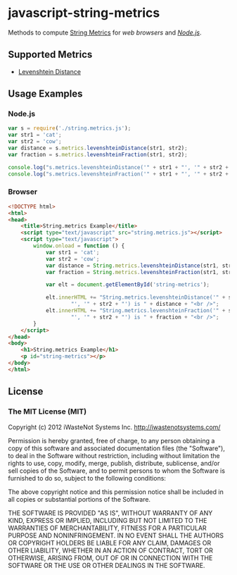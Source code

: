 # javascript-string-metrics

Methods to compute [String Metrics](http://en.wikipedia.org/wiki/String_metric)
for *web browsers* and *[Node.js](http://nodejs.org/)*.

## Supported Metrics
  * [Levenshtein Distance](http://en.wikipedia.org/wiki/Levenshtein_distance)

## Usage Examples
### Node.js
```javascript
var s = require('./string.metrics.js');
var str1 = 'cat';
var str2 = 'cow';
var distance = s.metrics.levenshteinDistance(str1, str2);
var fraction = s.metrics.levenshteinFraction(str1, str2);

console.log("s.metrics.levenshteinDistance('" + str1 + "', '" + str2 + "') is " + distance);
console.log("s.metrics.levenshteinFraction('" + str1 + "', '" + str2 + "') is " + fraction);
```
### Browser
```html
<!DOCTYPE html>
<html>
<head>
	<title>String.metrics Example</title>
	<script type="text/javascript" src="string.metrics.js"></script>
	<script type="text/javascript">
		window.onload = function () {
			var str1 = 'cat';
			var str2 = 'cow';
			var distance = String.metrics.levenshteinDistance(str1, str2);
			var fraction = String.metrics.levenshteinFraction(str1, str2);

			var elt = document.getElementById('string-metrics');

			elt.innerHTML += "String.metrics.levenshteinDistance('" + str1 + 
					"', '" + str2 + "') is " + distance + "<br />";
			elt.innerHTML += "String.metrics.levenshteinFraction('" + str1 + 
					"', '" + str2 + "') is " + fraction + "<br />";
		}
	</script>
</head>
<body>
	<h1>String.metrics Example</h1>
	<p id="string-metrics"></p>
</body>
</html>
```

## License
### The MIT License (MIT)
Copyright (c) 2012 iWasteNot Systems Inc.
<http://iwastenotsystems.com/>

Permission is hereby granted, free of charge, to any person obtaining a copy of
this software and associated documentation files (the "Software"), to deal in
the Software without restriction, including without limitation the rights to
use, copy, modify, merge, publish, distribute, sublicense, and/or sell copies of
the Software, and to permit persons to whom the Software is furnished to do so,
subject to the following conditions:

The above copyright notice and this permission notice shall be included in all
copies or substantial portions of the Software.

THE SOFTWARE IS PROVIDED "AS IS", WITHOUT WARRANTY OF ANY KIND, EXPRESS OR
IMPLIED, INCLUDING BUT NOT LIMITED TO THE WARRANTIES OF MERCHANTABILITY, FITNESS
FOR A PARTICULAR PURPOSE AND NONINFRINGEMENT. IN NO EVENT SHALL THE AUTHORS OR
COPYRIGHT HOLDERS BE LIABLE FOR ANY CLAIM, DAMAGES OR OTHER LIABILITY, WHETHER
IN AN ACTION OF CONTRACT, TORT OR OTHERWISE, ARISING FROM, OUT OF OR IN
CONNECTION WITH THE SOFTWARE OR THE USE OR OTHER DEALINGS IN THE SOFTWARE.
